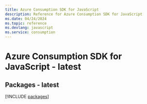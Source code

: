 ```yaml
---
title: Azure Consumption SDK for JavaScript
description: Reference for Azure Consumption SDK for JavaScript
ms.date: 04/24/2024
ms.topic: reference
ms.devlang: javascript
ms.service: consumption
---
```

# Azure Consumption SDK for JavaScript - latest
## Packages - latest
[!INCLUDE [packages](consumption-index.md)]